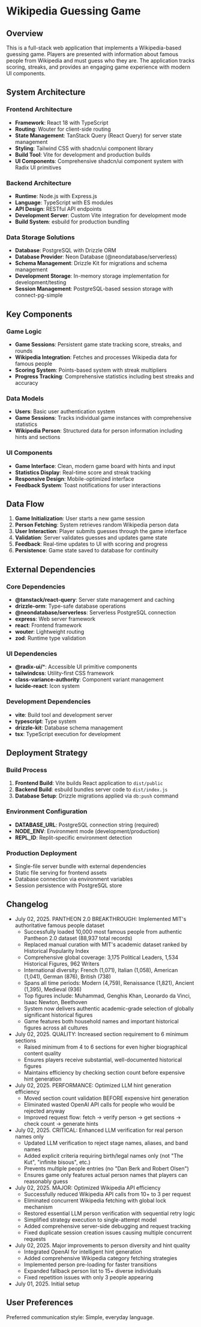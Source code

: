 # Wikipedia Guessing Game

## Overview

This is a full-stack web application that implements a Wikipedia-based guessing game. Players are presented with information about famous people from Wikipedia and must guess who they are. The application tracks scoring, streaks, and provides an engaging game experience with modern UI components.

## System Architecture

### Frontend Architecture
- **Framework**: React 18 with TypeScript
- **Routing**: Wouter for client-side routing
- **State Management**: TanStack Query (React Query) for server state management
- **Styling**: Tailwind CSS with shadcn/ui component library
- **Build Tool**: Vite for development and production builds
- **UI Components**: Comprehensive shadcn/ui component system with Radix UI primitives

### Backend Architecture
- **Runtime**: Node.js with Express.js
- **Language**: TypeScript with ES modules
- **API Design**: RESTful API endpoints
- **Development Server**: Custom Vite integration for development mode
- **Build System**: esbuild for production bundling

### Data Storage Solutions
- **Database**: PostgreSQL with Drizzle ORM
- **Database Provider**: Neon Database (@neondatabase/serverless)
- **Schema Management**: Drizzle Kit for migrations and schema management
- **Development Storage**: In-memory storage implementation for development/testing
- **Session Management**: PostgreSQL-based session storage with connect-pg-simple

## Key Components

### Game Logic
- **Game Sessions**: Persistent game state tracking score, streaks, and rounds
- **Wikipedia Integration**: Fetches and processes Wikipedia data for famous people
- **Scoring System**: Points-based system with streak multipliers
- **Progress Tracking**: Comprehensive statistics including best streaks and accuracy

### Data Models
- **Users**: Basic user authentication system
- **Game Sessions**: Tracks individual game instances with comprehensive statistics
- **Wikipedia Person**: Structured data for person information including hints and sections

### UI Components
- **Game Interface**: Clean, modern game board with hints and input
- **Statistics Display**: Real-time score and streak tracking
- **Responsive Design**: Mobile-optimized interface
- **Feedback System**: Toast notifications for user interactions

## Data Flow

1. **Game Initialization**: User starts a new game session
2. **Person Fetching**: System retrieves random Wikipedia person data
3. **User Interaction**: Player submits guesses through the game interface
4. **Validation**: Server validates guesses and updates game state
5. **Feedback**: Real-time updates to UI with scoring and progress
6. **Persistence**: Game state saved to database for continuity

## External Dependencies

### Core Dependencies
- **@tanstack/react-query**: Server state management and caching
- **drizzle-orm**: Type-safe database operations
- **@neondatabase/serverless**: Serverless PostgreSQL connection
- **express**: Web server framework
- **react**: Frontend framework
- **wouter**: Lightweight routing
- **zod**: Runtime type validation

### UI Dependencies
- **@radix-ui/***: Accessible UI primitive components
- **tailwindcss**: Utility-first CSS framework
- **class-variance-authority**: Component variant management
- **lucide-react**: Icon system

### Development Dependencies
- **vite**: Build tool and development server
- **typescript**: Type system
- **drizzle-kit**: Database schema management
- **tsx**: TypeScript execution for development

## Deployment Strategy

### Build Process
1. **Frontend Build**: Vite builds React application to `dist/public`
2. **Backend Build**: esbuild bundles server code to `dist/index.js`
3. **Database Setup**: Drizzle migrations applied via `db:push` command

### Environment Configuration
- **DATABASE_URL**: PostgreSQL connection string (required)
- **NODE_ENV**: Environment mode (development/production)
- **REPL_ID**: Replit-specific environment detection

### Production Deployment
- Single-file server bundle with external dependencies
- Static file serving for frontend assets
- Database connection via environment variables
- Session persistence with PostgreSQL store

## Changelog
- July 02, 2025. PANTHEON 2.0 BREAKTHROUGH: Implemented MIT's authoritative famous people dataset
  - Successfully loaded 10,000 most famous people from authentic Pantheon 2.0 dataset (88,937 total records)
  - Replaced manual curation with MIT's academic dataset ranked by Historical Popularity Index
  - Comprehensive global coverage: 3,175 Political Leaders, 1,534 Historical Figures, 962 Writers
  - International diversity: French (1,071), Italian (1,058), American (1,041), German (876), British (738)
  - Spans all time periods: Modern (4,759), Renaissance (1,821), Ancient (1,395), Medieval (936)
  - Top figures include: Muhammad, Genghis Khan, Leonardo da Vinci, Isaac Newton, Beethoven
  - System now delivers authentic academic-grade selection of globally significant historical figures
  - Game features both household names and important historical figures across all cultures
- July 02, 2025. QUALITY: Increased section requirement to 6 minimum sections
  - Raised minimum from 4 to 6 sections for even higher biographical content quality
  - Ensures players receive substantial, well-documented historical figures
  - Maintains efficiency by checking section count before expensive hint generation
- July 02, 2025. PERFORMANCE: Optimized LLM hint generation efficiency
  - Moved section count validation BEFORE expensive hint generation
  - Eliminated wasted OpenAI API calls for people who would be rejected anyway
  - Improved request flow: fetch → verify person → get sections → check count → generate hints
- July 02, 2025. CRITICAL: Enhanced LLM verification for real person names only
  - Updated LLM verification to reject stage names, aliases, and band names
  - Added explicit criteria requiring birth/legal names only (not "The Kut", "infinite bisous", etc.)
  - Prevents multiple people entries (no "Dan Berk and Robert Olsen")
  - Ensures game only features actual person names that players can reasonably guess
- July 02, 2025. MAJOR: Optimized Wikipedia API efficiency
  - Successfully reduced Wikipedia API calls from 10+ to 3 per request
  - Eliminated concurrent Wikipedia fetching with global lock mechanism
  - Restored essential LLM person verification with sequential retry logic
  - Simplified strategy execution to single-attempt model
  - Added comprehensive server-side debugging and request tracking
  - Fixed duplicate session creation issues causing multiple concurrent requests
- July 02, 2025. Major improvements to person diversity and hint quality
  - Integrated OpenAI for intelligent hint generation
  - Added comprehensive Wikipedia category fetching strategies
  - Implemented person pre-loading for faster transitions
  - Expanded fallback person list to 15+ diverse individuals
  - Fixed repetition issues with only 3 people appearing
- July 01, 2025. Initial setup

## User Preferences

Preferred communication style: Simple, everyday language.